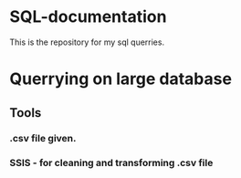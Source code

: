 # SQL-documentation
This is the repository for my sql querries.

# Querrying on large database

## Tools
### .csv file given.
### SSIS - for cleaning and transforming .csv file
